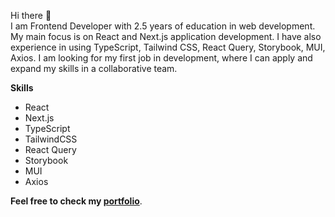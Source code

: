 Hi there 👋 <br />
I am Frontend Developer with 2.5 years of education in web development. My main focus is on React and Next.js application development. I have also experience in using TypeScript, Tailwind CSS, React Query, Storybook, MUI, Axios.
I am looking for my first job in development, where I can apply and expand my skills in a collaborative team.

**Skills**

- React
- Next.js
- TypeScript
- TailwindCSS
- React Query
- Storybook
- MUI
- Axios

**Feel free to check my [portfolio](https://vcelakmarek.github.io/Portfolio/)**.
